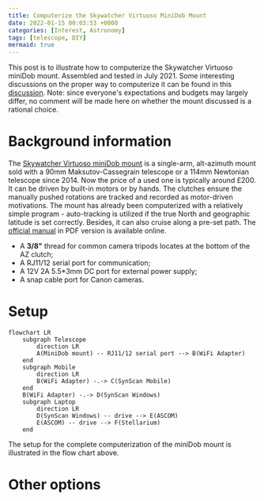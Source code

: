 ```yaml
---
title: Computerize the Skywatcher Virtuoso MiniDob Mount
date: 2022-01-15 00:03:53 +0000
categories: [Interest, Astronomy]
tags: [telescope, DIY]
mermaid: true
---
```


This post is to illustrate how to computerize the Skywatcher Virtuoso miniDob mount. Assembled and tested in July 2021. Some interesting discussions on the proper way to computerize it can be found in this [discussion](https://stargazerslounge.com/topic/239925-skywatcher-heritage-virtuoso-controlled-via-bluetooth/). Note: since everyone's expectations and budgets may largely differ, no comment will be made here on whether the mount discussed is a rational choice. 

# Background information
The [Skywatcher Virtuoso miniDob mount](https://www.skywatcherusa.com/products/sky-watcher-virtuoso) is a single-arm, alt-azimuth mount sold with a 90mm Maksutov-Cassegrain telescope or a 114mm Newtonian telescope since 2014. Now the price of a used one is typically around £200. It can be driven by built-in motors or by hands. The clutches ensure the manually pushed rotations are tracked and recorded as motor-driven motivations. The mount has already been computerized with a relatively simple program - auto-tracking is utilized if the true North and geographic latitude is set correctly. Besides, it can also cruise along a pre-set path. The [official manual](https://cdn.shopify.com/s/files/1/0080/7095/5123/files/S11750_Virtuoso.pdf) in PDF version is available online. 

* A **3/8"** thread for common camera tripods locates at the bottom of the AZ clutch;  
* A RJ11/12 serial port for communication;  
* A 12V 2A 5.5\*3mm DC port for external power supply;  
* A snap cable port for Canon cameras.  

# Setup

``` mermaid
flowchart LR
    subgraph Telescope
        direction LR
        A(MiniDob mount) -- RJ11/12 serial port --> B(WiFi Adapter)
    end
    subgraph Mobile
        direction LR
        B(WiFi Adapter) -.-> C(SynScan Mobile)
    end
    B(WiFi Adapter) -.-> D(SynScan Windows)
    subgraph Laptop
        direction LR
        D(SynScan Windows) -- drive --> E(ASCOM)
        E(ASCOM) -- drive --> F(Stellarium)
    end
```

The setup for the complete computerization of the miniDob mount is illustrated in the flow chart above. 

# Other options